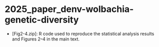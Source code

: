# 2025_paper_denv-wolbachia-genetic-diversity

* [Fig2-4.zip]: R code used to reproduce the statistical analysis results and Figures 2–4 in the main text.
